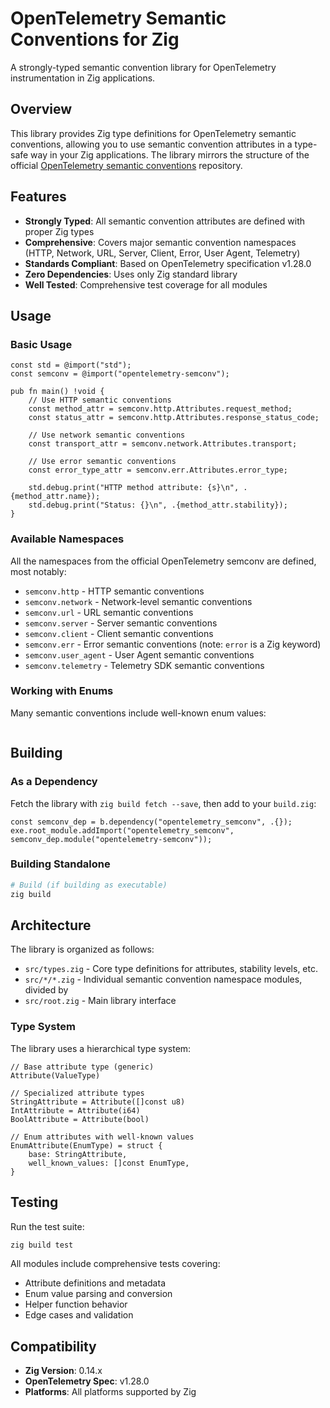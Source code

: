 # OpenTelemetry Semantic Conventions for Zig

A strongly-typed semantic convention library for OpenTelemetry instrumentation in Zig applications.

## Overview

This library provides Zig type definitions for OpenTelemetry semantic conventions, allowing you to use semantic convention attributes in a type-safe way in your Zig applications. The library mirrors the structure of the official [OpenTelemetry semantic conventions](https://github.com/open-telemetry/semantic-conventions) repository.

## Features

- **Strongly Typed**: All semantic convention attributes are defined with proper Zig types
- **Comprehensive**: Covers major semantic convention namespaces (HTTP, Network, URL, Server, Client, Error, User Agent, Telemetry)
- **Standards Compliant**: Based on OpenTelemetry specification v1.28.0
- **Zero Dependencies**: Uses only Zig standard library
- **Well Tested**: Comprehensive test coverage for all modules

## Usage

### Basic Usage

```zig
const std = @import("std");
const semconv = @import("opentelemetry-semconv");

pub fn main() !void {
    // Use HTTP semantic conventions
    const method_attr = semconv.http.Attributes.request_method;
    const status_attr = semconv.http.Attributes.response_status_code;
    
    // Use network semantic conventions  
    const transport_attr = semconv.network.Attributes.transport;
    
    // Use error semantic conventions
    const error_type_attr = semconv.err.Attributes.error_type;
    
    std.debug.print("HTTP method attribute: {s}\n", .{method_attr.name});
    std.debug.print("Status: {}\n", .{method_attr.stability});
}
```

### Available Namespaces

All the namespaces from the official OpenTelemetry semconv are defined, most notably:

- `semconv.http` - HTTP semantic conventions
- `semconv.network` - Network-level semantic conventions
- `semconv.url` - URL semantic conventions
- `semconv.server` - Server semantic conventions
- `semconv.client` - Client semantic conventions
- `semconv.err` - Error semantic conventions (note: `error` is a Zig keyword)
- `semconv.user_agent` - User Agent semantic conventions
- `semconv.telemetry` - Telemetry SDK semantic conventions

### Working with Enums

Many semantic conventions include well-known enum values:

```zig

```

## Building

### As a Dependency

Fetch the library with `zig build fetch --save`, then add to your `build.zig`:

```zig
const semconv_dep = b.dependency("opentelemetry_semconv", .{});
exe.root_module.addImport("opentelemetry_semconv", semconv_dep.module("opentelemetry-semconv"));
```

### Building Standalone

```bash
# Build (if building as executable)
zig build
```

## Architecture

The library is organized as follows:

- `src/types.zig` - Core type definitions for attributes, stability levels, etc.
- `src/*/*.zig` - Individual semantic convention namespace modules, divided by 
- `src/root.zig` - Main library interface

### Type System

The library uses a hierarchical type system:

```zig
// Base attribute type (generic)
Attribute(ValueType)

// Specialized attribute types
StringAttribute = Attribute([]const u8)
IntAttribute = Attribute(i64)
BoolAttribute = Attribute(bool)

// Enum attributes with well-known values
EnumAttribute(EnumType) = struct {
    base: StringAttribute,
    well_known_values: []const EnumType,
}
```

## Testing

Run the test suite:

```bash
zig build test
```

All modules include comprehensive tests covering:
- Attribute definitions and metadata
- Enum value parsing and conversion
- Helper function behavior
- Edge cases and validation


## Compatibility

- **Zig Version**: 0.14.x
- **OpenTelemetry Spec**: v1.28.0
- **Platforms**: All platforms supported by Zig
